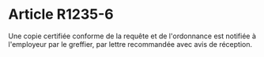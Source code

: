 # Article R1235-6

  
Une copie certifiée conforme de la requête et de l'ordonnance est notifiée à l'employeur par le greffier, par lettre recommandée avec avis de réception.